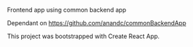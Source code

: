 Frontend app using common backend app

Dependant on https://github.com/anandc/commonBackendApp

This project was bootstrapped with Create React App.
